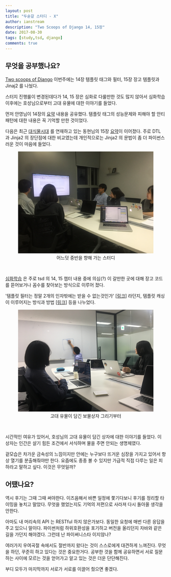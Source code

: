 ```yaml
---
layout: post
title: "두숟갈 스터디 - X"
author: ianstream
description: "Two Scoops of Django 14, 15장"
date: 2017-08-30
tags: [study,tsd, django]
comments: true
---
```


## 무엇을 공부했나요?
[Two scoops of Django](https://www.twoscoopspress.com/products/two-scoops-of-django-1-11) 이번주에는 14장 템플릿 태그와 필터, 15장 장고 템플릿과 Jinaj2 를 나눴다. 
 
스터지 진행룰이 변경된데다가 14, 15 장은 심화로 다룰만한 것도 많지 않아서 심화학습 이후에는 호성님으로부터 고대 유물에 대한 이야기를 들었다. 

먼저 안영님이 14장의 [요약](https://github.com/8percent/tsd/blob/master/chapter14/summary.md) 내용을 공유했다. 템플릿 태그의 성능문제와 피해야 할 안티패턴에 대한 내용은 꼭 기억할 만한 것이었다. 

다음은 최근 [대식물시대](https://snsn.github.io/2017-09-07/the-age-of-agriculture-arduino-1/) 를 연재하고 있는 동현님의 15장 [요약](https://github.com/8percent/tsd/blob/master/chapter15/summary.md)이 이어졌다. 주로 DTL 과 Jinja2 의 장단점에 대한 비교였는데 개인적으로는 Jinja2 의 문법이 좀 더 파이썬스러운 것이 마음에 들었다. 

<center>
<figure>
<img src="/images/tsd-x-1.jpg" alt="views">
<figcaption>어느덧 중반을 향해 가는 스터디</figcaption>
</figure>
</center>
<br>

[심화학습](https://github.com/8percent/tsd/blob/master/studies/20170830/chapter_14_15.pdf) 은 주로 tsd 의 14, 15 챕터 내용 중에 의심(?) 이 갈만한 곳에 대해 장고 코드를 뜯어보거나 꼼수를 찾아보는 방식으로 이루어 졌다.

'템플릿 필터는 정말 2개의 인자밖에는 받을 수 없는것인가' [[링크](https://stackoverflow.com/questions/420703/how-do-i-add-multiple-arguments-to-my-custom-template-filter-in-a-django-templat)] 라던지, 템플릿 캐싱이 이루어지는 방식과 방법 [[링크](https://stackoverflow.com/questions/25629831/django-two-ways-of-caching-template-what-is-the-difference)] 등을 나누었다. 

<center>
<figure>
<img src="/images/tsd-x-2.jpg" alt="views">
<figcaption>고대 유물이 담긴 보물상자 그리기부터</figcaption>
</figure>
</center>
<br>

시간적인 여유가 있어서, 호성님의 고대 유물이 담긴 상자에 대한 이야기를 들었다. 이 상자는 인간은 살기 힘든 조건에서 서식하며 물을 주면 안되는 생명체였다. 

겉모습은 차가운 금속성의 느낌이지만 안에는 누구보다 뜨거운 심장을 가지고 있어서 항상 열기를 분출해줘야만 한다. 요즘에도 종종 볼 수 있지만 가급적 직접 다루는 일은 피하라고 말하고 싶다. 이것은 무엇일까? 

 
## 어땠나요?

역시 후기는 그때 그때 써야한다. 이즈음해서 바쁜 일정에 쫓기다보니 후기를 정리할 타이밍을 놓치고 말았다. 무엇을 했었는지도 기억의 저편으로 사라져 다시 돌아올 생각을 안한다. 

아마도 내 머리속의 API 는 RESTful 하지 않은가보다. 동일한 요청에 매번 다른 응답을 주고 있으니 말이다. 파이썬처럼 하위호환성을 포기하고 버전을 올리던지 자바와 같은 길을 가던지 해야겠다. 그런데 난 파이써니스타 이지않나? 

여러가지 우여곡절 속에서도 절반까지 왔다는 것이 스스로에게 대견하게 느껴진다. 무엇을 하던, 꾸준히 하고 있다는 것은 중요한거다. 공부한 것을 함께 공유하면서 서로 질문하는 사이에 모르는 것을 얻어가고 알고 있는 것은 더운 단단해진다. 

부디 모두가 마지막까지 서로가 서로를 이끌어 줬으면 좋겠다. 

